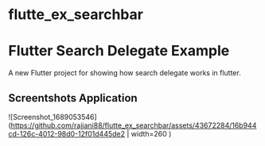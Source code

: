 # flutte_ex_searchbar
# Flutter Search Delegate Example 
A new Flutter project for showing how search delegate works in flutter. 

## Screentshots Application

![Screenshot_1689053546](https://github.com/rajjani88/flutte_ex_searchbar/assets/43672284/16b944cd-126c-4012-98d0-12f01d445de2 | width=260 )
